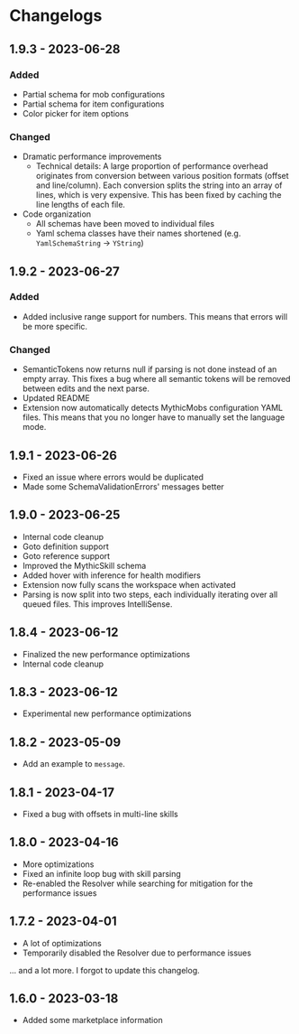 # Changelogs

## 1.9.3 - 2023-06-28

### Added

- Partial schema for mob configurations
- Partial schema for item configurations
- Color picker for item options

### Changed

- Dramatic performance improvements
  - Technical details: A large proportion of performance overhead originates from conversion between various position formats (offset and line/column). Each conversion splits the string into an array of lines, which is very expensive. This has been fixed by caching the line lengths of each file.
- Code organization
  - All schemas have been moved to individual files
  - Yaml schema classes have their names shortened (e.g. `YamlSchemaString` -> `YString`)

## 1.9.2 - 2023-06-27

### Added

- Added inclusive range support for numbers. This means that errors will be more specific.

### Changed

- SemanticTokens now returns null if parsing is not done instead of an empty array. This fixes a bug where all semantic tokens will be removed between edits and the next parse.
- Updated README
- Extension now automatically detects MythicMobs configuration YAML files. This means that you no longer have to manually set the language mode.

## 1.9.1 - 2023-06-26

- Fixed an issue where errors would be duplicated
- Made some SchemaValidationErrors' messages better

## 1.9.0 - 2023-06-25

- Internal code cleanup
- Goto definition support
- Goto reference support
- Improved the MythicSkill schema
- Added hover with inference for health modifiers
- Extension now fully scans the workspace when activated
- Parsing is now split into two steps, each individually iterating over all queued files. This improves IntelliSense.

## 1.8.4 - 2023-06-12

- Finalized the new performance optimizations
- Internal code cleanup

## 1.8.3 - 2023-06-12

- Experimental new performance optimizations

## 1.8.2 - 2023-05-09

- Add an example to `message`.

## 1.8.1 - 2023-04-17

- Fixed a bug with offsets in multi-line skills

## 1.8.0 - 2023-04-16

- More optimizations
- Fixed an infinite loop bug with skill parsing
- Re-enabled the Resolver while searching for mitigation for the performance issues

## 1.7.2 - 2023-04-01

- A lot of optimizations
- Temporarily disabled the Resolver due to performance issues

... and a lot more. I forgot to update this changelog.

## 1.6.0 - 2023-03-18

- Added some marketplace information
